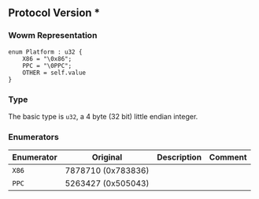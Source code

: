 ## Protocol Version *

### Wowm Representation
```rust,ignore
enum Platform : u32 {
    X86 = "\0x86";    
    PPC = "\0PPC";    
    OTHER = self.value    
}

```
### Type
The basic type is `u32`, a 4 byte (32 bit) little endian integer.
### Enumerators
| Enumerator | Original  | Description | Comment |
| --------- | -------- | ----------- | ------- |
| `X86` | 7878710 (0x783836) |  |  |
| `PPC` | 5263427 (0x505043) |  |  |
